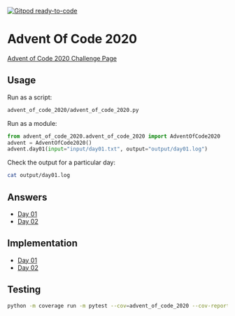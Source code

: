 [![Gitpod ready-to-code](https://img.shields.io/badge/Gitpod-ready--to--code-blue?logo=gitpod)](https://gitpod.io/#https://github.com/ktmeaton/advent-of-code-2020)

# Advent Of Code 2020

[Advent of Code 2020 Challenge Page](https://adventofcode.com/2020)

## Usage

Run as a script:

```bash
advent_of_code_2020/advent_of_code_2020.py
```

Run as a module:

```python
from advent_of_code_2020.advent_of_code_2020 import AdventOfCode2020
advent = AdventOfCode2020()
advent.day01(input="input/day01.txt", output="output/day01.log")
```

Check the output for a particular day:

```bash
cat output/day01.log
```

## Answers

- [Day 01](https://raw.githubusercontent.com/ktmeaton/advent-of-code-2020/main/output/day01.log)
- [Day 02](https://raw.githubusercontent.com/ktmeaton/advent-of-code-2020/main/output/day02.log)

## Implementation

- [Day 01](https://github.com/ktmeaton/advent-of-code-2020/blob/main/advent_of_code_2020/advent_of_code_2020.py#L80)
- [Day 02](https://github.com/ktmeaton/advent-of-code-2020/blob/main/advent_of_code_2020/advent_of_code_2020.py#L142)

## Testing

```bash
python -m coverage run -m pytest --cov=advent_of_code_2020 --cov-report=xml test/test_advent.py
```
